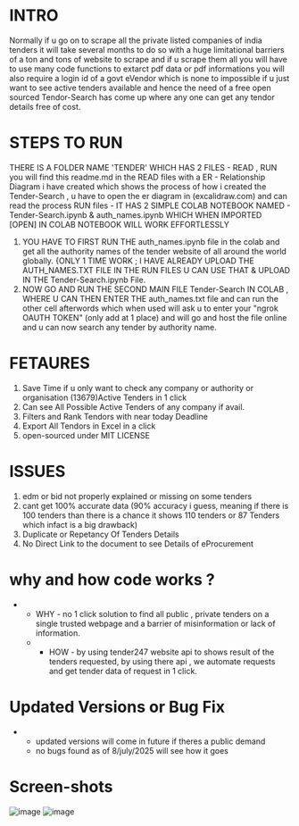 # INTRO #
 Normally if u go on to scrape all the private listed companies of india tenders it will take several months to do so with a huge limitational barriers of a ton and tons of website to scrape and if u scrape them all you will have to use many code functions to extarct pdf data or pdf informations you will also require a login id of a govt eVendor which is none to impossible if u just want to see active tenders available 
 and hence the need of a free open sourced Tendor-Search has come up where any one can get any tendor details free of cost.
# STEPS TO RUN #
THERE IS A FOLDER NAME 'TENDER' WHICH HAS 2 FILES - READ , RUN 
you will find this readme.md in the READ files with a ER - Relationship Diagram i have created which shows the process of how i created the Tender-Search , u have to open the er diagram in (excalidraw.com) and can read the process
RUN files - IT HAS 2 SIMPLE COLAB NOTEBOOK NAMED - Tender-Search.ipynb & auth_names.ipynb WHICH WHEN IMPORTED [OPEN] IN COLAB NOTEBOOK WILL WORK EFFORTLESSLY 
1. YOU HAVE TO FIRST RUN THE auth_names.ipynb file in the colab and get all the authority names of the tender website of all around the world globally. {ONLY 1 TIME WORK ; I HAVE ALREADY UPLOAD THE AUTH_NAMES.TXT FILE IN THE RUN FILES U CAN USE THAT & UPLOAD IN THE Tender-Search.ipynb File.
2. NOW GO AND RUN THE SECOND MAIN FILE Tender-Search IN COLAB , WHERE U CAN THEN ENTER THE auth_names.txt file and can run the other cell afterwords which when used will ask u to enter your "ngrok OAUTH TOKEN" (only add at 1 place) and will go and host the file online and u can now search any tender by authority name.

# FETAURES #
1. Save Time if u only want to check any company or authority or organisation (13679)Active Tenders in 1 click 
2. Can see All Possible Active Tenders of any company if avail.
3. Filters and Rank Tendors with near today Deadline
4. Export All Tendors in Excel in a click
5. open-sourced under MIT LICENSE
# ISSUES #
1. edm or bid not properly explained or missing on some tenders
2. cant get 100% accurate data (90% accuracy i guess, meaning if there is 100 tenders than there is a chance it shows 110 tenders or 87 Tenders which infact is a big drawback)
3. Duplicate or Repetancy Of Tenders Details
4. No Direct Link to the document to see Details of eProcurement
# why and how code works ? #
- - WHY - no 1 click solution to find all public , private tenders on a single trusted webpage and a barrier of misinformation or lack of information.
  - -  HOW - by using tender247 website api to shows result of the tenders requested, by using there api , we automate requests and get tender data of request in 1 click.
# Updated Versions or Bug Fix #
 - - updated versions will come in future if theres a public demand
   - no bugs found as of 8/july/2025 will see how it goes
  
 # Screen-shots
 ![image](https://github.com/user-attachments/assets/c932625d-2772-4128-ad49-f96018ee46d1)
 ![image](https://github.com/user-attachments/assets/84d177ef-ff6e-4ca0-96dd-d4d13a63a16e)


